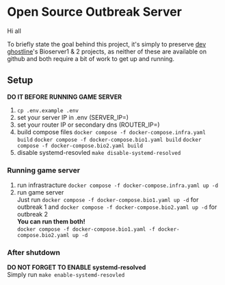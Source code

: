 # Open Source Outbreak Server

Hi all

To briefly state the goal behind this project, it's simply to preserve [dev ghostline](https://gitlab.com/users/gh0stl1ne/projects)'s Bioserver1 & 2 projects, as neither of these are available on github and both require a bit of work to get up and running.

## Setup
**DO IT BEFORE RUNNING GAME SERVER**
1. `cp .env.example .env`
2. set your server IP in .env (SERVER_IP=)
3. set your router IP or secondary dns (ROUTER_IP=)
4. build compose files 
    `docker compose -f docker-compose.infra.yaml build`
    `docker compose -f docker-compose.bio1.yaml build`
    `docker compose -f docker-compose.bio2.yaml build`
5. disable systemd-resovled `make disable-systemd-resolved`

### Running game server
1. run infrastracture `docker compose -f docker-compose.infra.yaml up -d`
2. run game server\
Just run `docker compose -f docker-compose.bio1.yaml up -d` for outbreak 1 and `docker compose -f docker-compose.bio2.yaml up -d` for outbreak 2\
**You can run them both!**\
`docker compose -f docker-compose.bio1.yaml -f docker-compose.bio2.yaml up -d`

### After shutdown
**DO NOT FORGET TO ENABLE systemd-resolved**\
Simply run `make enable-systemd-resovled`